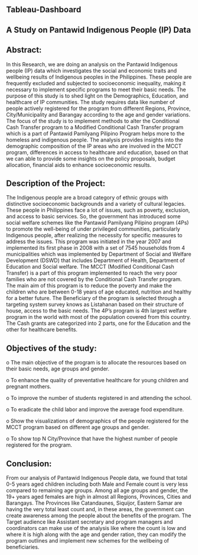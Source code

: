 ## Tableau-Dashboard
## A Study on Pantawid Indigenous People (IP) Data

## Abstract:
In this Research, we are doing an analysis on the Pantawid Indigenous people (IP) data which investigates the social and economic traits and wellbeing results of Indigenous peoples in the Philippines. These people are frequently excluded and subjected to socioeconomic inequality, making it necessary to implement specific programs to meet their basic needs. The purpose of this study is to shed light on the Demographics, Education, and healthcare of IP communities.
The study requires data like number of people actively registered for the program from different Regions, Province, City/Municipality and Barangay according to the age and gender variations. The focus of the study is to implement methods to alter the Conditional Cash Transfer program to a Modified Conditional Cash Transfer program which is a part of Pantawid Pamilyang Pilipino Program helps more to the homeless and indigenous people. The analysis provides insights into the demographic composition of the IP areas who are involved in the MCCT program, differences in access to healthcare and education, based on that we can able to provide some insights on the policy proposals, budget allocation, financial aids to enhance socioeconomic results. 

## Description of the Project:
The Indigenous people are a broad category of ethnic groups with distinctive socioeconomic backgrounds and a variety of cultural legacies. These people in Philippines face a lot of issues, such as poverty, exclusion, and access to basic services. So, the government has introduced some social welfare schemes like the Pantawid Pamilyang Pilipino program (4Ps) to promote the well-being of under privileged communities, particularly Indigenous people, after realizing the necessity for specific measures to address the issues. This program was initiated in the year 2007 and implemented its first phase in 2008 with a set of 7545 households from 4 municipalities which was implemented by Department of Social and Welfare Development (DSWD) that includes Department of Health, Department of Education and Social welfare.
The MCCT (Modified Conditional Cash Transfer) is a part of this program implemented to reach the very poor families who are not covered by the Conditional Cash Transfer program. The main aim of this program is to reduce the poverty and make the children who are between 0-18 years of age educated, nutrition and healthy for a better future. The Beneficiary of the program is selected through a targeting system survey knows as Listahanan based on their structure of house, access to the basic needs. The 4P’s program is 4th largest welfare program in the world with most of the population covered from this country. The Cash grants are categorized into 2 parts, one for the Education and the other for healthcare benefits.

## Objectives of the study:
o	The main objective of the program is to allocate the resources based on their basic needs, age groups and gender.

o	To enhance the quality of preventative healthcare for young children and pregnant mothers.

o	To improve the number of students registered in and attending the school.

o	To eradicate the child labor and improve the average food expenditure. 

o	Show the visualizations of demographics of the people registered for the MCCT program based on different age groups and gender.

o	To show top N City/Province that have the highest number of people registered for the program.

## Conclusion:
From our analysis of Pantawid Indigenous People data, we found that total 0-5 years aged children including both Male and Female count is very less compared to remaining age groups. Among all age groups and gender, the 19+ years aged females are high in almost all Regions, Provinces, Cities and Barangays. The Provinces like Catandaunes, Siquijor, Eastern Samar are having the very total least count and, in these areas, the government can create awareness among the people about the benefits of the program. The Target audience like Assistant secretary and program managers and coordinators can make use of the analysis like where the count is low and where it is high along with the age and gender ration, they can modify the program outlines and implement new schemes for the wellbeing of beneficiaries.
 
